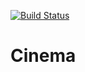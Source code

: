 [![Build Status](https://travis-ci.com/RvDmitry/job4j_cinema.svg?branch=main)](https://travis-ci.com/RvDmitry/job4j_cinema)

# Cinema